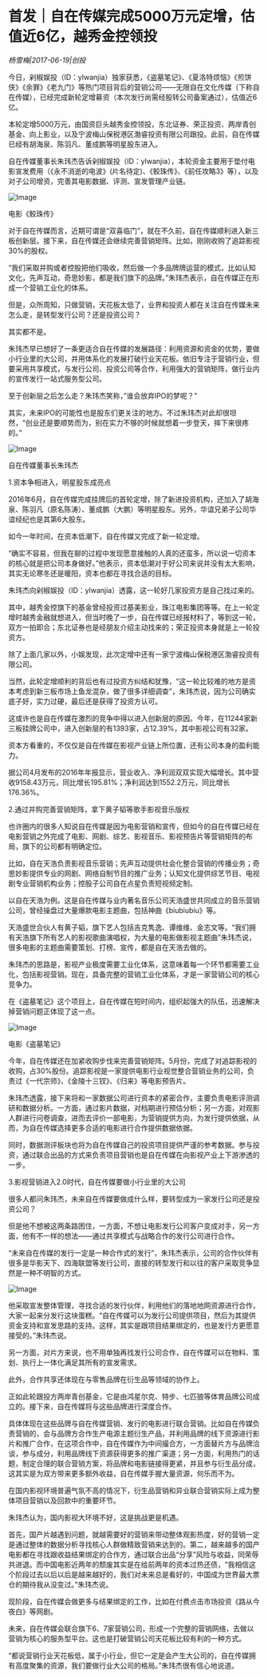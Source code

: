 # 首发｜自在传媒完成5000万元定增，估值近6亿，越秀金控领投

*杨雪梅|2017-06-19|创投*

今日，剁椒娱投（ID：ylwanjia）独家获悉，《盗墓笔记》、《夏洛特烦恼》《煎饼侠》《余罪》《老九门》等热门项目背后的营销公司——无限自在文化传媒（下称自在传媒），已经完成新轮定增募资（本次发行尚需经股转公司备案通过），估值近6亿。

本轮定增5000万元，由国资巨头越秀金控领投，东北证券、荣正投资、两岸青创基金、向上影业，以及宁波梅山保税港区渤睿投资有限公司跟投。此前，自在传媒已经有胡海泉、陈羽凡、董成鹏等明星股东进入。

自在传媒董事长朱玮杰告诉剁椒娱投（ID：ylwanjia），本轮资金主要用于垫付电影宣发费用（《永不消逝的电波》(片名待定)、《鲛珠传》、《前任攻略3》等），以及对子公司增资，完善其电影数据、评测、宣发管理产业链。

![Image](http://static.ylzbl.com/uploads/ueditor/php/upload/image/20170619/1497854728911858.jpg)

电影《鲛珠传》

对于自在传媒而言，近期可谓是“双喜临门”，就在不久前，自在传媒顺利进入新三板创新层。接下来，自在传媒还会继续完善营销矩阵。比如，刚刚收购了追踪影视30%的股权。

“我们采取并购或者控股把他们吸收，然后做一个多品牌牌运营的模式，比如认知文化，先声互动，奇思妙影，都是我们旗下的品牌。”朱玮杰表示，自在传媒正在形成一个营销工业化的体系。

但是，众所周知，只做营销，天花板太低了，业界和投资人都在关注自在传媒未来怎么走，是转型发行公司？还是投资公司？

其实都不是。

朱玮杰早已想好了一条更适合自在传媒的发展路径：利用资源和资金的优势，要做小行业里的大公司，并用体系化的发展打破行业天花板。依旧专注于营销行业，但要采用共享模式，与发行公司、投资公司等合作，利用强大的营销矩阵，做行业内的宣传发行一站式服务型公司。

至于创新层之后怎么走？朱玮杰笑称，”谁会放弃IPO的梦呢？”

其实，未来IPO的可能性也是股东们更关注的地方。不过朱玮杰对此却很坦然，“创业还是要顺势而为，别在实力不够的时候就想着一步登天，摔下来很疼的。”

![Image](http://static.ylzbl.com/uploads/ueditor/php/upload/image/20170619/1497854728516359.jpg)

自在传媒董事长朱玮杰

1.资本争相进入，明星股东成亮点

2016年6月，自在传媒完成挂牌后的首轮定增，除了新进投资机构，还加入了胡海泉、陈羽凡（原名陈涛）、董成鹏（大鹏）等明星股东。另外，华谊兄弟子公司华谊经纪也是其第6大股东。

如今一年时间，在资本低潮下，自在传媒又完成了新一轮定增。

“确实不容易，但我在聊的过程中发现愿意接触的人真的还蛮多，所以说一切资本的核心就是把公司本身做好。”他表示，资本低潮对于好公司来说并没有太大影响，其实无论寒冬还是暖阳，资本也都在寻找合适的目标。

朱玮杰向剁椒娱投（ID：ylwanjia）透露，这一轮好几家投资方是自己找过来的。

其中，越秀金控旗下的基金曾经投资过基美影业，珠江电影集团等等。在上一轮定增时越秀金融就想进入，但当时晚了一步，自在传媒已经报材料了，等到这一轮，双方一拍即合；东北证券也是经朋友介绍主动找来的；荣正投资本身就是上一轮投资方。

除了上面几家以外，小娱发现，此次定增中还有一家宁波梅山保税港区渤睿投资有限公司。

当然，此轮定增顺利的背后也有过投资方纠结和犹豫，“这一轮比较难的地方是资本考虑到新三板市场上鱼龙混杂，做了很多详细调查”，朱玮杰说，因为公司确实底子好，实力过硬，最后还是获得了投资方认可。

这或许也是自在传媒在激烈的竞争中得以进入创新层的原因。今年，在11244家新三板挂牌公司中，进入创新层的有1393家，占12.39%，其中影视公司有32家。

资本方看重的，不仅仅是自在传媒在影视产业链上所位置，还有公司本身的盈利能力。

据公司4月发布的2016年年报显示，营业收入、净利润双双实现大幅增长。其中营收9158.43万元，同比增长195.81%；净利润达到1552.2万元，同比增长176.36%。

2.通过并购完善营销矩阵，拿下黄子韬等歌手影视音乐版权

也许圈内的很多人知说自在传媒是因为电影营销和宣传，但如今的自在传媒已经在电影营销之外完成了电影、网剧、综艺、影视音乐、影视预告片等营销矩阵的布局，旗下的公司都有明确定位。

比如，自在天浩负责影视音乐营销；先声互动提供社会化整合营销的传播业务；奇思妙影提供专业的网剧、网络自制节目的推广业务；认知文化提供综艺节目、电视剧专业营销机构业务；控股子公司自在点星负责短视频定制。

以自在天浩为例。这是自在传媒与业内著名音乐公司天浩盛世共同成立的音乐营销公司，曾经操盘过大量爆款电影主题曲，包括神曲《biubiubiu》等。

天浩盛世合伙人有黄子韬，旗下艺人包括吉克隽逸、谭维维、金志文等。“我们拥有天浩旗下所有艺人的影视歌曲演唱权，为大量的电影做影视主题曲”朱玮杰说，很多电影的主题曲需要策划、打榜、宣传，都是自在天浩去做的。

朱玮杰的思路是，影视产业极度需要工业化体系，这意味着每一个环节都需要工业化，包括影视营销。现在，具备完整的营销工业化体系，才是一家营销公司的核心竞争力。

在《盗墓笔记》这个项目上，自在传媒在短时间内，组织起强大的队伍，迅速解决掉营销问题正体现了这一点。

![Image](http://static.ylzbl.com/uploads/ueditor/php/upload/image/20170619/1497854728654774.jpg)

电影《盗墓笔记》

今年，自在传媒还在加紧收购步伐来完善营销矩阵。5月份，完成了对追踪影视的收购，占30%股份。追踪影视是一家提供电影行业视觉整合营销业务的公司，负责过《一代宗师》、《金陵十三钗》、《归来》等电影预告片。

朱玮杰透露，接下来将和一家数据公司进行资本的紧密合作，主要负责电影评测调研和数据分析。一方面，通过影片数据，对档期进行预估分析；另一方面，对观影人群进行问卷调查，进而去评价一部电影，为营销提供方向，为发行提供依据，从而，为自在传媒选择更多合适的电影进行合作提供数据依据。

同时，数据测评板块也将为自在传媒自己的投资项目提供严谨的参考数据。参与投资，通过联合出品的方式来负责项目营销也是自在传媒在向影视产业上下游渗透的一步。

3.影视营销进入2.0时代，自在传媒要做小行业里的大公司

很多人都问朱玮杰，未来自在传媒要做成什么样，要转型成为一家发行公司还是投资公司？

但是他不想被这两条路困住，一方面，不想让电影发行公司客户变成对手，另一方面，他有不一样的想法——通过共享模式与战略合作的发行公司进行合作。

“未来自在传媒的发行一定是一种合作式的发行”，朱玮杰表示，公司的合作伙伴有很多是华影天下、四海联盟等发行公司，直接的转型发行和以往的客户采取竞争显然是一种不明智的方式。

![Image](http://static.ylzbl.com/uploads/ueditor/php/upload/image/20170619/1497854729881145.jpg)

他采取宣发整体管理，寻找合适的发行伙伴，利用他们的落地地网资源进行合作，大家一起来分发行这块蛋糕。“自在传媒可以为发行公司提供项目，然后为其提供资金支持和宣发思路的支持。这样，其实是跟项目结果绑定的，也是发行方更愿意接受的。”朱玮杰说。

另一方面，对片方来说，也不用单独再找发行公司合作，自在传媒可以在物料、策划、执行上一体化满足其所有的宣发需求。

此外，合作共享还体现在与零售品牌在衍生品等领域的协作上。

正如此轮跟投方两岸青创基金，它是由鸿星尔克、特步、七匹狼等体育品牌公司成立的。接下来，自在传媒将与这些品牌进行深度合作。

具体体现在这些品牌与自在传媒营销、发行的电影进行联合营销。比如自在传媒负责营销的，会与品牌方合作生产电源主题衍生产品，并利用品牌的线下资源进行影片和推广合作，在这项合作中，自在传媒作为中间撮合方，一方面替片方与品牌洽谈，参与成分，利用品牌线下资源获得更多的推广渠道；另一方面，利用热门的话题，制定合理的联合营销方案，将品牌和电影链接得更紧，并且参与衍生品分成，这其实是为双方带来更多额外收益，自在传媒手握大量资源，何乐而不为。

在国内影视环境普遍气氛不高的情况下，衍生品营销和异业联合营销实际上成为整体项目营销以及回款中的重要环节。

朱玮杰认为，国内影视大环境不好，这是挑战更是机遇。

首先，国产片越遇到问题，就越需要好的营销来带动整体观影热度，好的营销一定是通过整体的数据分析寻找核心人群做精致营销来达到的。第二，越来越多的国产电影都在寻找跟收益结果绑定的合作方，通过联合出品“分享”风险与收益，同荣辱共进退。而中国电影近两年的颓废其实是在给前两年的资本过热还债，“我相信这个阶段过去以后以后是越来越好的，我们对未来总是看好的，中国成为世界最大票仓的期待我从没变过。”朱玮杰说。

现阶段，自在传媒会做更多与结果绑定的工作，比如在付费点击市场投资《路从今夜白》等网剧。

未来，自在传媒会联合旗下6、7家营销公司，形成一个完整的营销网络，去做以营销为核心的服务型平台。这也是打破营销公司天花板比较有利的一种方式。

“都说营销行业天花板低，属于小行业，但它一定是会产生大公司的，自在传媒拥有高度聚集的资源，我们要做行业大公司的格局。”朱玮杰很有信心地说道。

